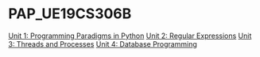 # PAP_UE19CS306B

[Unit 1: Programming Paradigms in Python](U1.ipynb)
[Unit 2: Regular Expressions](U2.ipynb)
[Unit 3: Threads and Processes](U3.ipynb)
[Unit 4: Database Programming](U4.ipynb)
